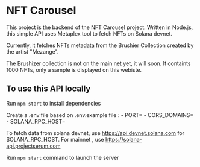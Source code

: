 # NFT Carousel

This project is the backend of the NFT Carousel project. Written in Node.js, this simple API uses Metaplex tool to fetch NFTs on Solana devnet.

Currently, it fetches NFTs metadata from the Brushier Collection created by the artist "Mezange".

The Brushizer collection is not on the main net yet, it will soon. It containts 1000 NFTs, only a sample is displayed on this webiste.

## To use this API locally

Run `npm start` to install dependencies

Create a .env file based on .env.example file :
    - PORT=
    - CORS_DOMAINS=
    - SOLANA_RPC_HOST=

To fetch data from solana devnet, use https://api.devnet.solana.com for SOLANA_RPC_HOST. For mainnet , use https://solana-api.projectserum.com

Run `npm start` command to launch the server